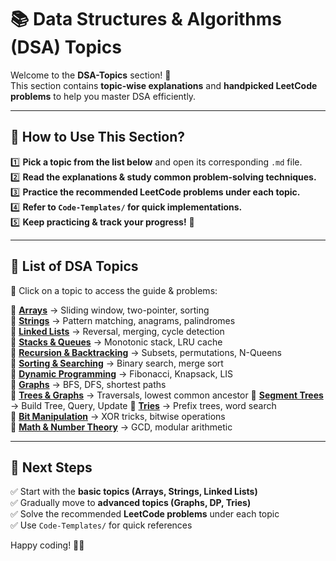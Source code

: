 # 📚 Data Structures & Algorithms (DSA) Topics  

Welcome to the **DSA-Topics** section! 🎯  
This section contains **topic-wise explanations** and **handpicked LeetCode problems** to help you master DSA efficiently.  

---

## **📌 How to Use This Section?**  
1️⃣ **Pick a topic from the list below** and open its corresponding `.md` file.  
2️⃣ **Read the explanations & study common problem-solving techniques.**  
3️⃣ **Practice the recommended LeetCode problems under each topic.**  
4️⃣ **Refer to `Code-Templates/` for quick implementations.**  
5️⃣ **Keep practicing & track your progress!** 🚀  

---

## **📌 List of DSA Topics**  
📂 Click on a topic to access the guide & problems:  

🔹 **[Arrays](./Arrays.md)** → Sliding window, two-pointer, sorting  
🔹 **[Strings](./Strings.md)** → Pattern matching, anagrams, palindromes  
🔹 **[Linked Lists](./LinkedLists.md)** → Reversal, merging, cycle detection  
🔹 **[Stacks & Queues](./Stacks-Queues.md)** → Monotonic stack, LRU cache  
🔹 **[Recursion & Backtracking](./Recursion-Backtracking.md)** → Subsets, permutations, N-Queens  
🔹 **[Sorting & Searching](./Sorting-Searching.md)** → Binary search, merge sort  
🔹 **[Dynamic Programming](./Dynamic-Programming.md)** → Fibonacci, Knapsack, LIS  
🔹 **[Graphs](./Graph-Algorithms.md)** → BFS, DFS, shortest paths  
🔹 **[Trees & Graphs](./Trees-Graphs.md)** → Traversals, lowest common ancestor
🔹 **[Segment Trees](./Segment-Trees.md)** → Build Tree, Query, Update 
🔹 **[Tries](./Tries.md)** → Prefix trees, word search  
🔹 **[Bit Manipulation](./Bit-Manipulation.md)** → XOR tricks, bitwise operations  
🔹 **[Math & Number Theory](./Math.md)** → GCD, modular arithmetic  

---

## **📌 Next Steps**  
✅ Start with the **basic topics (Arrays, Strings, Linked Lists)**  
✅ Gradually move to **advanced topics (Graphs, DP, Tries)**  
✅ Solve the recommended **LeetCode problems** under each topic  
✅ Use `Code-Templates/` for quick references  

Happy coding! 🚀🔥  

